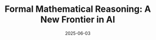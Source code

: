 ---
layout: post
title: "Formal Mathematical Reasoning: A New Frontier in AI"
date: 2025-06-03
categories: research
authors: "Kaiyu Yang, Gabriel Poesia, <u>Jingxuan He</u>, Wenda Li, Kristin Lauter, Swarat Chaudhuri, Dawn Song"
venue: "International Conference on Machine Learning (ICML)"
award: "Spotlight"
paper: https://arxiv.org/pdf/2412.16075
highlight: true
topic: ml
---